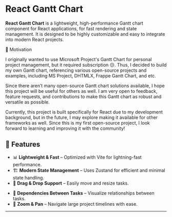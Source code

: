 # React Gantt Chart

<!-- ![React Gantt Chart](https://raw.githubusercontent.com/jaeungkim/react-gantt-chart/main/public/readmeImg.png) -->

**React Gantt Chart** is a lightweight, high-performance Gantt chart component for React applications, for fast rendering and state management. It is designed to be highly customizable and easy to integrate into modern React projects.

🎯 Motivation

I originally wanted to use Microsoft Project's Gantt Chart for personal project management, but it required subscription 😔. Thus, I decided to build my own Gantt chart, referencing various open-source projects and examples, including MS Project, DHTMLX, Frappe Gantt Chart, and etc.

Since there aren’t many open-source Gantt chart solutions available, I hope this project will be useful for others as well. I am very open to feedback, feature requests, and contributions to make this Gantt chart as robust and versatile as possible.

Currently, this project is built specifically for React due to my development background, but in the future, I may explore making it available for other frameworks as well. Since this is my first open-source project, I look forward to learning and improving it with the community!

## 🚀 Features
- 📊 **Lightweight & Fast** – Optimized with Vite for lightning-fast performance.
- 🏗 **Modern State Management** – Uses Zustand for efficient and minimal state handling.
- 🔄 **Drag & Drop Support** – Easily move and resize tasks.
<!-- - 🎨 **Customizable Themes** – Style your Gantt chart with Tailwind CSS or custom styles. -->
- 🔗 **Dependencies Between Tasks** – Visualize relationships between tasks.
- 📆 **Zoom & Pan** – Navigate large project timelines with ease.
<!-- - 🔧 **API & Data Fetching** – Optional integration with React Query for backend connectivity. -->
<!-- - 🌍 **Internationalization (i18n)** – Multi-language support for global usage. -->

---
<!-- 
## 📦 Installation

Install via npm:

```sh
npm install react-gantt-chart
```

Or with yarn:

```sh
yarn add react-gantt-chart
```

---

## 🛠 Usage

Basic example to integrate **React Gantt Chart** into your project:

```tsx
import React from "react";
import GanttChart from "react-gantt-chart";

const tasks = [
  { id: 1, name: "Task 1", start: "2024-03-01", end: "2024-03-05", progress: 50 },
  { id: 2, name: "Task 2", start: "2024-03-06", end: "2024-03-10", progress: 30 }
];

export default function App() {
  return (
    <div style={{ width: "100%", height: "500px" }}>
      <GanttChart tasks={tasks} />
    </div>
  );
}
```

---

## 🎨 Customization

### **Theming with TailwindCSS**

You can apply custom styles using TailwindCSS or standard CSS:

```css
.gantt-container {
  background-color: #f8f9fa;
}
```

### **Custom Task Styling**

You can pass a `taskRenderer` function to customize task appearance:

```tsx
<GanttChart
  tasks={tasks}
  taskRenderer={(task) => (
    <div style={{ background: task.progress > 50 ? "#4caf50" : "#ff9800" }}>
      {task.name}
    </div>
  )}
/>
```

---

## 📡 API & Props

| Prop         | Type       | Description                          |
|-------------|-----------|--------------------------------------|
| `tasks`     | `Task[]`   | Array of tasks for the Gantt chart  |
| `onTaskClick` | `function` | Callback when a task is clicked    |
| `zoomLevel` | `number`   | Adjust the zoom level (1-5)        |
| `taskRenderer` | `function` | Custom render function for tasks |

### **Task Object Structure**

```ts
interface Task {
  id: number;
  name: string;
  start: string;
  end: string;
  progress: number;
  dependencies?: number[];
}
```

---

## ⚡ Performance Optimizations
- **Virtualized Rendering** – Uses `react-window` for handling large datasets efficiently.
- **Zustand for State Management** – Avoids unnecessary re-renders.
- **Code Splitting** – Load components lazily with `React.lazy()` and `Suspense`.

---

## 🛠 Contributing
We welcome contributions! To get started:

1. **Fork the repo** and clone it locally:
   ```sh
   git clone https://github.com/your-username/react-gantt-chart.git
   ```
2. **Install dependencies:**
   ```sh
   npm install
   ```
3. **Run the dev server:**
   ```sh
   npm run dev
   ```
4. **Submit a pull request!** 🎉

---

## ❓ FAQ
### **1. How do I handle large datasets?**
Use the `react-window` library for virtualization.

### **2. Can I add task dependencies?**
Yes! Provide an array of `dependencies` for each task.

### **3. Does this support dark mode?**
Yes, you can customize it with CSS or Tailwind.

---

## 📜 License
This project is licensed under the **MIT License** – feel free to use and modify it as needed.

---

## 🌟 Support & Community
- **GitHub Issues** – Report bugs or request features [here](https://github.com/your-username/react-gantt-chart/issues).
- **Discussions** – Join the community and share ideas.

If you find this project useful, please ⭐ star the repo and contribute!

---

**🚀 Build better project timelines with React Gantt Chart!**
 -->

